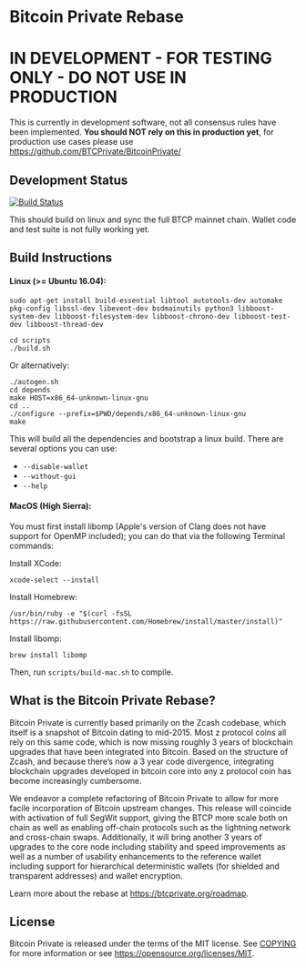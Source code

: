 Bitcoin Private Rebase
=====================================

IN DEVELOPMENT - FOR TESTING ONLY - DO NOT USE IN PRODUCTION
===========
This is currently in development software, not all consensus rules have been implemented. **You should NOT rely on this in production yet**, for production use cases please use https://github.com/BTCPrivate/BitcoinPrivate/

Development Status
------
[![Build Status](https://travis-ci.com/BTCPrivate/BTCP-Rebase.svg?branch=master)](https://travis-ci.com/BTCPrivate/BTCP-Rebase)

This should build on linux and sync the full BTCP mainnet chain. Wallet code and test suite is not fully working yet.

Build Instructions
-------

#### Linux (>= Ubuntu 16.04):

```
sudo apt-get install build-essential libtool autotools-dev automake pkg-config libssl-dev libevent-dev bsdmainutils python3 libboost-system-dev libboost-filesystem-dev libboost-chrono-dev libboost-test-dev libboost-thread-dev
```

```
cd scripts
./build.sh
```

Or alternatively:
```
./autogen.sh
cd depends
make HOST=x86_64-unknown-linux-gnu
cd ..
./configure --prefix=$PWD/depends/x86_64-unknown-linux-gnu
make
```

This will build all the dependencies and bootstrap a linux build. There are several options you can use:
- `--disable-wallet`
- `--without-gui`
- `--help`


#### MacOS (High Sierra):
You must first install libomp (Apple's version of Clang does not have support for OpenMP included); you can do that via the following Terminal commands:

Install XCode:
```
xcode-select --install
```
Install Homebrew:
```
/usr/bin/ruby -e "$(curl -fsSL https://raw.githubusercontent.com/Homebrew/install/master/install)"
```
Install libomp:
```
brew install libomp
```

Then, run `scripts/build-mac.sh` to compile.


What is the Bitcoin Private Rebase?
----------------

Bitcoin Private is currently based primarily on the Zcash codebase, which itself is a snapshot of Bitcoin dating to mid-2015. Most z protocol coins all rely on this same code, which is now missing roughly 3 years of blockchain upgrades that have been integrated into Bitcoin. Based on the structure of Zcash, and because there’s now a 3 year code divergence, integrating blockchain upgrades developed in bitcoin core into any z protocol coin has become increasingly cumbersome.

We endeavor a complete refactoring of Bitcoin Private to allow for more facile incorporation of Bitcoin upstream changes. This release will coincide with activation of full SegWit support, giving the BTCP more scale both on chain as well as enabling off-chain protocols such as the lightning network and cross-chain swaps. Additionally, it will bring another 3 years of upgrades to the core node including stability and speed improvements as well as a number of usability enhancements to the reference wallet including support for hierarchical deterministic wallets (for shielded and transparent addresses) and wallet encryption.

Learn more about the rebase at https://btcprivate.org/roadmap.

License
-------

Bitcoin Private is released under the terms of the MIT license. See [COPYING](COPYING) for more
information or see https://opensource.org/licenses/MIT.
